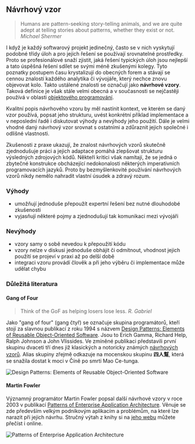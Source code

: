 ## Návrhový vzor

> Humans are pattern-seeking story-telling animals, and we are quite adept at telling stories about patterns, whether they exist or not. *Michael Shermer*

I když je každý softwarový projekt jedinečný, často se v nich vyskytují podobné třídy úloh a pro jejich řešení se používají srovnatelné prostředky. Proto se profesionálové snaží zjistit, jaká řešení typických úloh jsou nejlepší a tato úspěšná řešení sdílet se svými méně zkušenými kolegy. Tyto poznatky postupem času krystalizují do obecných forem a stávají se cennou znalostí každého analytika či vývojáře, který nechce znovu objevovat kolo. Takto ustálené znalosti se označují jako **návrhové vzory**. Taková definice je však stále velmi obecná a v současnosti se nejčastěji používá v oblasti [objektového programování](wiki/oop).

Kvalitní popis návrhového vzoru by měl nastínit kontext, ve kterém se daný vzor používá, popsat jeho strukturu, uvést konkrétní příklad implementace a v neposlední řadě i diskutovat výhody a nevýhody jeho použití. Dále je velmi vhodné daný návrhový vzor srovnat s ostatními a zdůraznit jejich společné i odlišné vlastnosti.

Zkušenosti z praxe ukazují, že znalost návrhových vzorů skutečně zjednodušuje práci a jejich adaptace pomáhá zlepšovat strukturu výsledných zdrojových kódů. Někteří kritici však namítají, že se jedná o zbytečné konstrukce obcházející nedokonalosti některých imperativních programovacích jazyků. Proto by bezmyšlenkovité používání návrhových vzorů nikdy nemělo nahradit vlastní úsudek a zdravý rozum.

### Výhody

- umožňují jednoduše přepoužít expertní řešení bez nutné dlouhodobé zkušenosti
- vyjasňují některé pojmy a zjednodušují tak komunikaci mezi vývojáři

### Nevýhody

- vzory samy o sobě nevedou k přepoužití kódu
- vzory nelze v diskusi jednoduše obhájit či odmítnout, vhodnost jejich použití se projeví v praxi až po delší době
- integraci vzoru provádí člověk a při jeho výběru či implementace může udělat chybu

### Důležitá literatura

#### Gang of Four

> Think of the GoF as helping losers lose less. *R. Gabriel*

Jako "gang of four" (gang čtyř) se označuje skupina programátorů, kteří stojí za slavnou publikací z roku 1994 s názvem [Design Patterns: Elements of Reusable Object-Oriented Software](http://en.wikipedia.org/wiki/Design_Patterns). Jsou to Erich Gamma, Richard Help, Ralph Johnson a John Vlissides. Ve zmíněné publikaci představili první skupinu dvaceti tří dnes již klasických a notoricky známých [návrhových vzorů](wiki/navrhovy-vzor). Alias skupiny zřejmě odkazuje na mocenskou skupinu **四人幫**, která se snažila dostat k moci v Číně po smrti Mao Ce-tunga.

![Design Patterns: Elements of Reusable Object-Oriented Software](http://images.pearsoned-ema.com/jpeg/large/9780201633610.jpg)

#### Martin Fowler

Významný programátor Martin Fowler popsal další návrhové vzory v roce 2003 v publikací [Patterns of Enterprise Application Architecture](http://www.amazon.com/gp/product/0321127420?ie=UTF8&tag=martinfowlerc-20&linkCode=as2&camp=1789&creative=9325&creativeASIN=0321127420). Věnuje se zde především velkým podnikovým aplikacím a problémům, na které lze narazit při jejich návrhu. Stručný výtah z knihy si na [jeho webu](http://martinfowler.com/eaaCatalog/) můžete přečíst i online.

![Patterns of Enterprise Application Architecture](http://martinfowler.com/books/eaa.jpg)
